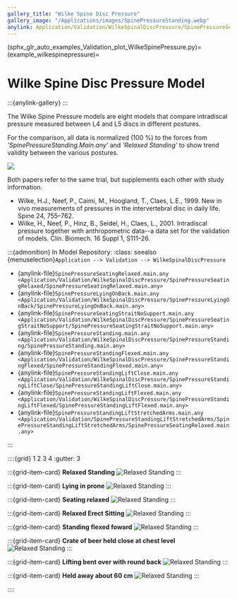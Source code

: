 ```yaml
---
gallery_title: "Wilke Spine Disc Pressure"
gallery_image: "/Applications/images/SpinePressureStanding.webp"
anylink: Application/Validation/WilkeSpinalDiscPressure/SpinePressureSeatingRelaxed/SpinePressureSeatingRelaxed.main.any
---
```


(sphx_glr_auto_examples_Validation_plot_WilkeSpinePressure.py)=
(example_wilkespinepressure)=
# Wilke Spine Disc Pressure Model

:::{anylink-gallery} 
:::


The Wilke Spine Pressure models are eight models that compare intradiscal pressure measured between L4 and L5 discs in different postures.



For the comparison, all data is normalized (100 %) to the forces from *'SpinePressureStanding.Main.any'*  and *'Relaxed Standing'* to show trend validity between the various postures.

<img src="/Applications/Validation/wilke.svg" align="center">


Both papers refer to the same trial, but supplements each other with study information.

- Wilke, H.J., Neef, P., Caimi, M., Hoogland, T., Claes, L.E., 1999. New in vivo measurements of pressures in the intervertebral disc in daily life. Spine 24, 755–762.
- Wilke, H., Neef, P., Hinz, B., Seidel, H., Claes, L., 2001. Intradiscal pressure together with anthropometric data--a data set for the validation of models. Clin. Biomech. 16 Suppl 1, S111–26.


:::{admonition} In Model Repository:
:class: seealso
{menuselection}`Application --> Validation --> WilkeSpinalDiscPressure`

* {anylink-file}`SpinePressureSeatingRelaxed.main.any <Application/Validation/WilkeSpinalDiscPressure/SpinePressureSeatingRelaxed/SpinePressureSeatingRelaxed.main.any>`
* {anylink-file}`SpinePressureLyingOnBack.main.any <Application/Validation/WilkeSpinalDiscPressure/SpinePressureLyingOnBack/SpinePressureLyingOnBack.main.any>`
* {anylink-file}`SpinePressureSeatingStraitNoSupport.main.any <Application/Validation/WilkeSpinalDiscPressure/SpinePressureSeatingStraitNoSupport/SpinePressureSeatingStraitNoSupport.main.any>`
* {anylink-file}`SpinePressureStanding.main.any <Application/Validation/WilkeSpinalDiscPressure/SpinePressureStanding/SpinePressureStanding.main.any>`
* {anylink-file}`SpinePressureStandingFlexed.main.any <Application/Validation/WilkeSpinalDiscPressure/SpinePressureStandingFlexed/SpinePressureStandingFlexed.main.any>`
* {anylink-file}`SpinePressureStandingLiftClose.main.any <Application/Validation/WilkeSpinalDiscPressure/SpinePressureStandingLiftClose/SpinePressureStandingLiftClose.main.any>`
* {anylink-file}`SpinePressureStandingLiftFlexed.main.any <Application/Validation/WilkeSpinalDiscPressure/SpinePressureStandingLiftFlexed/SpinePressureStandingLiftFlexed.main.any>`
* {anylink-file}`SpinePressureStandingLiftStretchedArms.main.any <Application/Validation/SpinePressureStandingLiftStretchedArms/SpinePressureStandingLiftStretchedArms/SpinePressureSeatingRelaxed.main.any>`

:::

::::{grid} 1 2 3 4
:gutter: 3

:::{grid-item-card} **Relaxed Standing**
![Relaxed Standing](/Applications/images/SpinePressureStanding.webp)
:::


:::{grid-item-card} **Lying in prone**
![Relaxed Standing](/Applications/images/SpinePressureLyingOnBack.webp)
:::

:::{grid-item-card} **Seating relaxed**
![Relaxed Standing](/Applications/images/SpinePressureSeatingRelaxed.webp)
:::

:::{grid-item-card} **Relaxed Erect Sitting**
![Relaxed Standing](/Applications/images/SpinePressureSeatingStraitNoSupport.webp)
:::

:::{grid-item-card} **Standing flexed foward**
![Relaxed Standing](/Applications/images/SpinePressureStandingFlexed.webp)
:::


:::{grid-item-card} **Crate of beer held close at chest level**
![Relaxed Standing](/Applications/images/SpinePressureStandingLiftClose.webp)
:::

:::{grid-item-card} **Lifting bent over with round back**
![Relaxed Standing](/Applications/images/SpinePressureStandingLiftFlexed.webp)
:::

:::{grid-item-card} **Held away about 60 cm**
![Relaxed Standing](/Applications/images/SpinePressureStandingLiftStretchedArms.webp)
:::

::::



